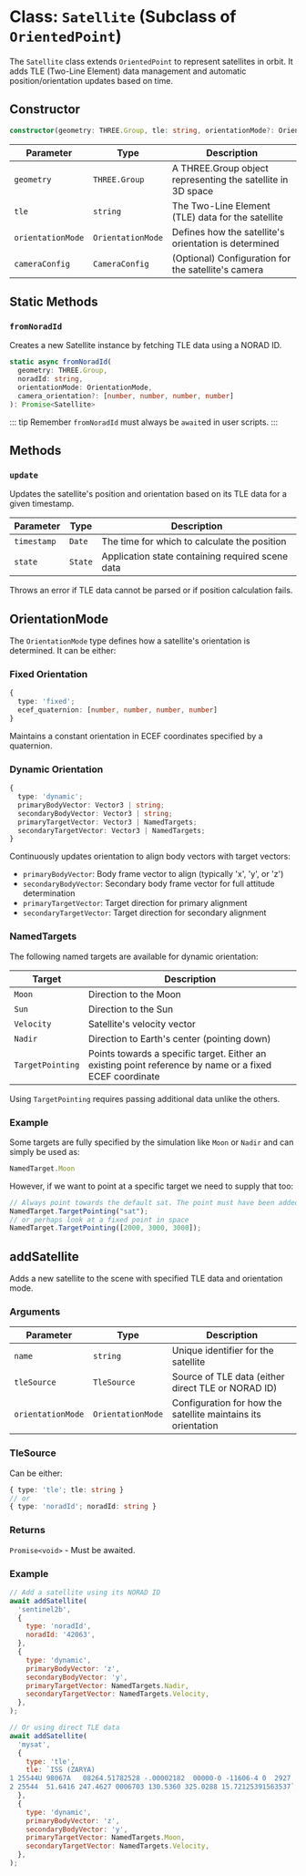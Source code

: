 # Class: `Satellite` (Subclass of `OrientedPoint`)

The `Satellite` class extends `OrientedPoint` to represent satellites in orbit. It adds TLE (Two-Line Element) data management and automatic position/orientation updates based on time.

## Constructor

```typescript
constructor(geometry: THREE.Group, tle: string, orientationMode?: OrientationMode, cameraConfig?: CameraConfig)
```

| Parameter        | Type           | Description                                                    |
|-----------------|----------------|----------------------------------------------------------------|
| `geometry`      | `THREE.Group`  | A THREE.Group object representing the satellite in 3D space    |
| `tle`           | `string`       | The Two-Line Element (TLE) data for the satellite             |
| `orientationMode`| `OrientationMode`| Defines how the satellite's orientation is determined       |
| `cameraConfig`  | `CameraConfig` | (Optional) Configuration for the satellite's camera            |

## Static Methods

### `fromNoradId`

Creates a new Satellite instance by fetching TLE data using a NORAD ID.

```typescript
static async fromNoradId(
  geometry: THREE.Group,
  noradId: string,
  orientationMode: OrientationMode,
  camera_orientation?: [number, number, number, number]
): Promise<Satellite>
```

::: tip
Remember `fromNoradId` must always be `await`ed in user scripts.
:::

## Methods

### `update`

Updates the satellite's position and orientation based on its TLE data for a given timestamp.

| Parameter   | Type     | Description                                     |
|------------|----------|-------------------------------------------------|
| `timestamp`| `Date`   | The time for which to calculate the position    |
| `state`    | `State`  | Application state containing required scene data |

Throws an error if TLE data cannot be parsed or if position calculation fails.

## OrientationMode

The `OrientationMode` type defines how a satellite's orientation is determined. It can be either:

### Fixed Orientation

```typescript
{ 
  type: 'fixed';
  ecef_quaternion: [number, number, number, number] 
}
```

Maintains a constant orientation in ECEF coordinates specified by a quaternion.

### Dynamic Orientation

```typescript
{
  type: 'dynamic';
  primaryBodyVector: Vector3 | string;
  secondaryBodyVector: Vector3 | string;
  primaryTargetVector: Vector3 | NamedTargets;
  secondaryTargetVector: Vector3 | NamedTargets;
}
```

Continuously updates orientation to align body vectors with target vectors:
- `primaryBodyVector`: Body frame vector to align (typically 'x', 'y', or 'z')
- `secondaryBodyVector`: Secondary body frame vector for full attitude determination
- `primaryTargetVector`: Target direction for primary alignment
- `secondaryTargetVector`: Target direction for secondary alignment

### NamedTargets

The following named targets are available for dynamic orientation:

| Target    | Description                                     |
|-----------|------------------------------------------------|
| `Moon`    | Direction to the Moon                          |
| `Sun`     | Direction to the Sun                           |
| `Velocity`| Satellite's velocity vector                    |
| `Nadir`   | Direction to Earth's center (pointing down)    |
| `TargetPointing`   | Points towards a specific target. Either an existing point reference by name or a fixed ECEF coordinate    |

Using `TargetPointing` requires passing additional data unlike the others.

### Example

Some targets are fully specified by the simulation like `Moon` or `Nadir` and can
simply be used as:

```js
NamedTarget.Moon
```

However, if we want to point at a specific target we need to supply that too:

```js
// Always point towards the default sat. The point must have been added before.
NamedTarget.TargetPointing("sat");
// or perhaps look at a fixed point in space
NamedTarget.TargetPointing([2000, 3000, 3000]);
```

## addSatellite

Adds a new satellite to the scene with specified TLE data and orientation mode.

### Arguments

| Parameter        | Type             | Description                                                    |
|-----------------|------------------|----------------------------------------------------------------|
| `name`          | `string`         | Unique identifier for the satellite                            |
| `tleSource`     | `TleSource`      | Source of TLE data (either direct TLE or NORAD ID)            |
| `orientationMode`| `OrientationMode`| Configuration for how the satellite maintains its orientation  |

### TleSource

Can be either:
```typescript
{ type: 'tle'; tle: string }
// or
{ type: 'noradId'; noradId: string }
```

### Returns

`Promise<void>` - Must be awaited.

### Example

```javascript
// Add a satellite using its NORAD ID
await addSatellite(
  'sentinel2b',
  {
    type: 'noradId',
    noradId: '42063',
  },
  {
    type: 'dynamic',
    primaryBodyVector: 'z',
    secondaryBodyVector: 'y',
    primaryTargetVector: NamedTargets.Nadir,
    secondaryTargetVector: NamedTargets.Velocity,
  },
);

// Or using direct TLE data
await addSatellite(
  'mysat',
  {
    type: 'tle',
    tle: `ISS (ZARYA)
1 25544U 98067A   08264.51782528 -.00002182  00000-0 -11606-4 0  2927
2 25544  51.6416 247.4627 0006703 130.5360 325.0288 15.72125391563537`,
  },
  {
    type: 'dynamic',
    primaryBodyVector: 'z',
    secondaryBodyVector: 'y',
    primaryTargetVector: NamedTargets.Moon,
    secondaryTargetVector: NamedTargets.Velocity,
  },
);
```

